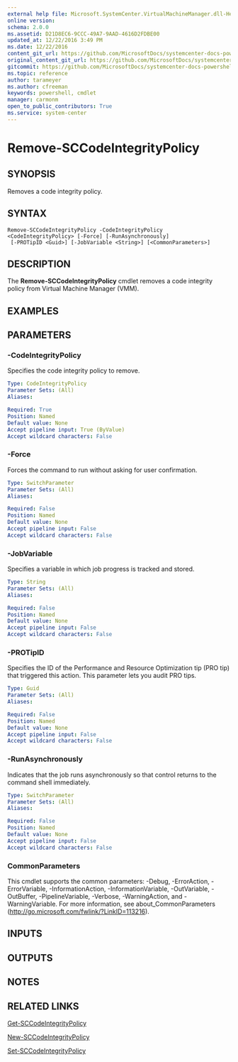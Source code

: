```yaml
---
external help file: Microsoft.SystemCenter.VirtualMachineManager.dll-Help.xml
online version: 
schema: 2.0.0
ms.assetid: D21D8EC6-9CCC-49A7-9AAD-4616D2FDBE00
updated_at: 12/22/2016 3:49 PM
ms.date: 12/22/2016
content_git_url: https://github.com/MicrosoftDocs/systemcenter-docs-powershell/blob/live/systemcenter-cmdlets/SystemCenter2016/VirtualMachineManager/vlatest/Remove-SCCodeIntegrityPolicy.md
original_content_git_url: https://github.com/MicrosoftDocs/systemcenter-docs-powershell/blob/live/systemcenter-cmdlets/SystemCenter2016/VirtualMachineManager/vlatest/Remove-SCCodeIntegrityPolicy.md
gitcommit: https://github.com/MicrosoftDocs/systemcenter-docs-powershell/blob/8c8c20cafa5c1354636ca569508504b8373fce2c/systemcenter-cmdlets/SystemCenter2016/VirtualMachineManager/vlatest/Remove-SCCodeIntegrityPolicy.md
ms.topic: reference
author: tarameyer
ms.author: cfreeman
keywords: powershell, cmdlet
manager: carmonm
open_to_public_contributors: True
ms.service: system-center
---
```


# Remove-SCCodeIntegrityPolicy

## SYNOPSIS
Removes a code integrity policy.

## SYNTAX

```
Remove-SCCodeIntegrityPolicy -CodeIntegrityPolicy <CodeIntegrityPolicy> [-Force] [-RunAsynchronously]
 [-PROTipID <Guid>] [-JobVariable <String>] [<CommonParameters>]
```

## DESCRIPTION
The **Remove-SCCodeIntegrityPolicy** cmdlet removes a code integrity policy from Virtual Machine Manager (VMM).

## EXAMPLES


## PARAMETERS

### -CodeIntegrityPolicy
Specifies the code integrity policy to remove.

```yaml
Type: CodeIntegrityPolicy
Parameter Sets: (All)
Aliases: 

Required: True
Position: Named
Default value: None
Accept pipeline input: True (ByValue)
Accept wildcard characters: False
```

### -Force
Forces the command to run without asking for user confirmation.

```yaml
Type: SwitchParameter
Parameter Sets: (All)
Aliases: 

Required: False
Position: Named
Default value: None
Accept pipeline input: False
Accept wildcard characters: False
```

### -JobVariable
Specifies a variable in which job progress is tracked and stored.

```yaml
Type: String
Parameter Sets: (All)
Aliases: 

Required: False
Position: Named
Default value: None
Accept pipeline input: False
Accept wildcard characters: False
```

### -PROTipID
Specifies the ID of the Performance and Resource Optimization tip (PRO tip) that triggered this action.
This parameter lets you audit PRO tips.

```yaml
Type: Guid
Parameter Sets: (All)
Aliases: 

Required: False
Position: Named
Default value: None
Accept pipeline input: False
Accept wildcard characters: False
```

### -RunAsynchronously
Indicates that the job runs asynchronously so that control returns to the command shell immediately.

```yaml
Type: SwitchParameter
Parameter Sets: (All)
Aliases: 

Required: False
Position: Named
Default value: None
Accept pipeline input: False
Accept wildcard characters: False
```

### CommonParameters
This cmdlet supports the common parameters: -Debug, -ErrorAction, -ErrorVariable, -InformationAction, -InformationVariable, -OutVariable, -OutBuffer, -PipelineVariable, -Verbose, -WarningAction, and -WarningVariable. For more information, see about_CommonParameters (http://go.microsoft.com/fwlink/?LinkID=113216).

## INPUTS

## OUTPUTS

## NOTES

## RELATED LINKS

[Get-SCCodeIntegrityPolicy](xref:SystemCenter2016/VirtualMachineManager/vlatest/Get-SCCodeIntegrityPolicy.md)

[New-SCCodeIntegrityPolicy](xref:SystemCenter2016/VirtualMachineManager/vlatest/New-SCCodeIntegrityPolicy.md)

[Set-SCCodeIntegrityPolicy](xref:SystemCenter2016/VirtualMachineManager/vlatest/Set-SCCodeIntegrityPolicy.md)

